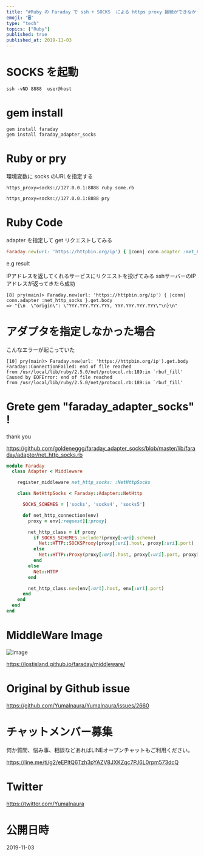 ```yaml
---
title: "#Ruby の Faraday で ssh + SOCKS  による https proxy 接続ができなかったので faraday_ada"
emoji: "🖥"
type: "tech"
topics: ["Ruby"]
published: true
published_at: 2019-11-03
---
```


# SOCKS を起動

```
ssh -vND 8888  user@host
```

# gem install

```
gem install faraday
gem install faraday_adapter_socks
```

# Ruby or pry

環境変数に socks のURLを指定する

```
https_proxy=socks://127.0.0.1:8888 ruby some.rb
```

```
https_proxy=socks://127.0.0.1:8888 pry
```

# Ruby Code

adapter を指定して get リクエストしてみる

```rb
Faraday.new(url: 'https://httpbin.org/ip') { |conn| conn.adapter :net_http_socks }.get.body
```

e.g result 

IPアドレスを返してくれるサービスにリクエストを投げてみる
sshサーバーのIPアドレスが返ってきたら成功

```
[8] pry(main)> Faraday.new(url: 'https://httpbin.org/ip') { |conn| conn.adapter :net_http_socks }.get.body
=> "{\n  \"origin\": \"YYY.YYY.YYY.YYY, YYY.YYY.YYY.YYY\"\n}\n"
```

# アダプタを指定しなかった場合

こんなエラーが起こっていた

```
[10] pry(main)> Faraday.new(url: 'https://httpbin.org/ip').get.body
Faraday::ConnectionFailed: end of file reached
from /usr/local/lib/ruby/2.5.0/net/protocol.rb:189:in `rbuf_fill'
Caused by EOFError: end of file reached
from /usr/local/lib/ruby/2.5.0/net/protocol.rb:189:in `rbuf_fill'
```



# Grete gem "faraday_adapter_socks" !

thank you 

https://github.com/goldeneggg/faraday_adapter_socks/blob/master/lib/faraday/adapter/net_http_socks.rb

```rb
module Faraday
  class Adapter < Middleware

    register_middleware net_http_socks: :NetHttpSocks

    class NetHttpSocks < Faraday::Adapter::NetHttp

      SOCKS_SCHEMES = ['socks', 'socks4', 'socks5']

      def net_http_connection(env)
        proxy = env[:request][:proxy]

        net_http_class = if proxy
          if SOCKS_SCHEMES.include?(proxy[:uri].scheme)
            Net::HTTP::SOCKSProxy(proxy[:uri].host, proxy[:uri].port)
          else
            Net::HTTP::Proxy(proxy[:uri].host, proxy[:uri].port, proxy[:user], proxy[:password])
          end
        else
          Net::HTTP
        end

        net_http_class.new(env[:url].host, env[:url].port)
      end
    end
  end
end
```


# MiddleWare Image

![image](https://user-images.githubusercontent.com/13635059/68077691-9f2afa00-fe0b-11e9-9058-2b80c7b1f4f0.png)

https://lostisland.github.io/faraday/middleware/


# Original by Github issue

https://github.com/YumaInaura/YumaInaura/issues/2660








<!-- Update From Qiita API -->

# チャットメンバー募集


何か質問、悩み事、相談などあればLINEオープンチャットもご利用ください。

https://line.me/ti/g2/eEPltQ6Tzh3pYAZV8JXKZqc7PJ6L0rpm573dcQ





# Twitter


https://twitter.com/YumaInaura


<!-- Update From Qiita API -->



# 公開日時

2019-11-03
